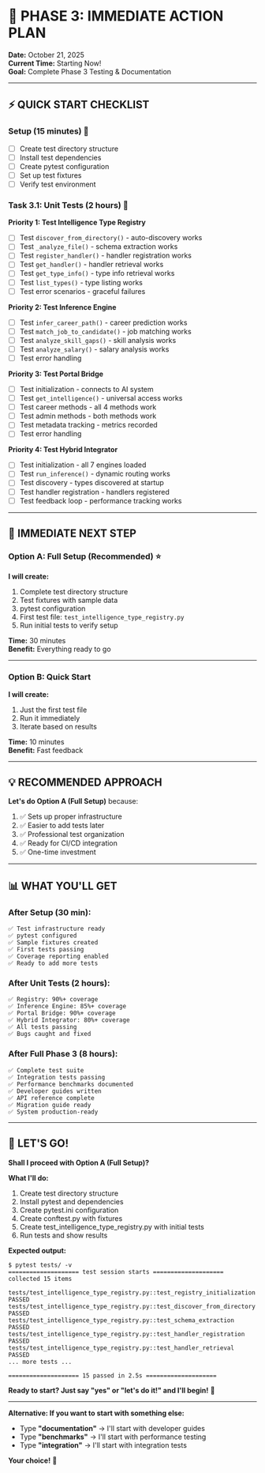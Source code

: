 # 🚀 PHASE 3: IMMEDIATE ACTION PLAN

**Date:** October 21, 2025  
**Current Time:** Starting Now!  
**Goal:** Complete Phase 3 Testing & Documentation

---

## ⚡ QUICK START CHECKLIST

### Setup (15 minutes) 🔄

- [ ] Create test directory structure
- [ ] Install test dependencies
- [ ] Create pytest configuration
- [ ] Set up test fixtures
- [ ] Verify test environment

### Task 3.1: Unit Tests (2 hours) 🔄

**Priority 1: Test Intelligence Type Registry**
- [ ] Test `discover_from_directory()` - auto-discovery works
- [ ] Test `_analyze_file()` - schema extraction works
- [ ] Test `register_handler()` - handler registration works
- [ ] Test `get_handler()` - handler retrieval works
- [ ] Test `get_type_info()` - type info retrieval works
- [ ] Test `list_types()` - type listing works
- [ ] Test error scenarios - graceful failures

**Priority 2: Test Inference Engine**
- [ ] Test `infer_career_path()` - career prediction works
- [ ] Test `match_job_to_candidate()` - job matching works
- [ ] Test `analyze_skill_gaps()` - skill analysis works
- [ ] Test `analyze_salary()` - salary analysis works
- [ ] Test error handling

**Priority 3: Test Portal Bridge**
- [ ] Test initialization - connects to AI system
- [ ] Test `get_intelligence()` - universal access works
- [ ] Test career methods - all 4 methods work
- [ ] Test admin methods - both methods work
- [ ] Test metadata tracking - metrics recorded
- [ ] Test error handling

**Priority 4: Test Hybrid Integrator**
- [ ] Test initialization - all 7 engines loaded
- [ ] Test `run_inference()` - dynamic routing works
- [ ] Test discovery - types discovered at startup
- [ ] Test handler registration - handlers registered
- [ ] Test feedback loop - performance tracking works

---

## 🎯 IMMEDIATE NEXT STEP

### Option A: Full Setup (Recommended) ⭐

**I will create:**
1. Complete test directory structure
2. Test fixtures with sample data
3. pytest configuration
4. First test file: `test_intelligence_type_registry.py`
5. Run initial tests to verify setup

**Time:** 30 minutes  
**Benefit:** Everything ready to go

---

### Option B: Quick Start

**I will create:**
1. Just the first test file
2. Run it immediately
3. Iterate based on results

**Time:** 10 minutes  
**Benefit:** Fast feedback

---

## 💡 RECOMMENDED APPROACH

**Let's do Option A (Full Setup)** because:

1. ✅ Sets up proper infrastructure
2. ✅ Easier to add tests later
3. ✅ Professional test organization
4. ✅ Ready for CI/CD integration
5. ✅ One-time investment

---

## 📊 WHAT YOU'LL GET

### After Setup (30 min):

```
✅ Test infrastructure ready
✅ pytest configured
✅ Sample fixtures created
✅ First tests passing
✅ Coverage reporting enabled
✅ Ready to add more tests
```

### After Unit Tests (2 hours):

```
✅ Registry: 90%+ coverage
✅ Inference Engine: 85%+ coverage
✅ Portal Bridge: 90%+ coverage
✅ Hybrid Integrator: 80%+ coverage
✅ All tests passing
✅ Bugs caught and fixed
```

### After Full Phase 3 (8 hours):

```
✅ Complete test suite
✅ Integration tests passing
✅ Performance benchmarks documented
✅ Developer guides written
✅ API reference complete
✅ Migration guide ready
✅ System production-ready
```

---

## 🚀 LET'S GO!

**Shall I proceed with Option A (Full Setup)?**

**What I'll do:**
1. Create test directory structure
2. Install pytest and dependencies
3. Create pytest.ini configuration
4. Create conftest.py with fixtures
5. Create test_intelligence_type_registry.py with initial tests
6. Run tests and show results

**Expected output:**
```
$ pytest tests/ -v
==================== test session starts ====================
collected 15 items

tests/test_intelligence_type_registry.py::test_registry_initialization PASSED
tests/test_intelligence_type_registry.py::test_discover_from_directory PASSED
tests/test_intelligence_type_registry.py::test_schema_extraction PASSED
tests/test_intelligence_type_registry.py::test_handler_registration PASSED
tests/test_intelligence_type_registry.py::test_handler_retrieval PASSED
... more tests ...

==================== 15 passed in 2.5s ====================
```

**Ready to start? Just say "yes" or "let's do it!" and I'll begin!** 🎯

---

**Alternative: If you want to start with something else:**

- Type **"documentation"** → I'll start with developer guides
- Type **"benchmarks"** → I'll start with performance testing
- Type **"integration"** → I'll start with integration tests

**Your choice!** 🚀
